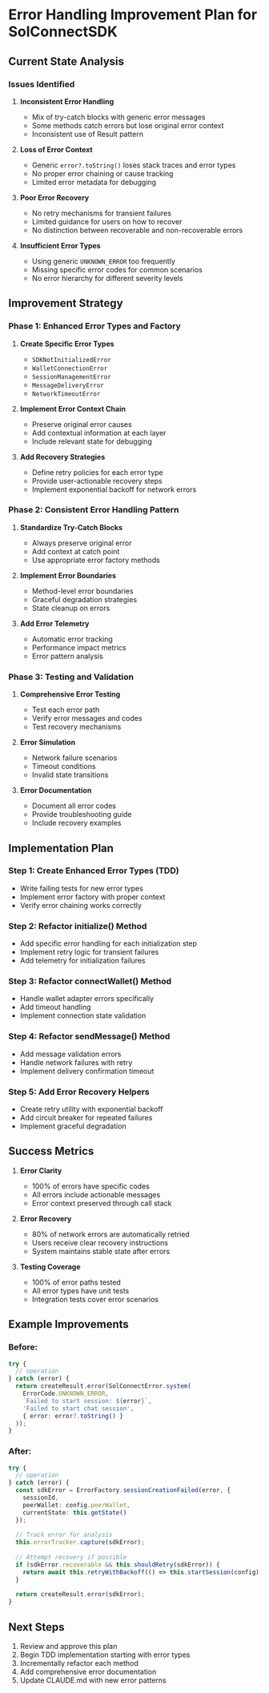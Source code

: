 # Error Handling Improvement Plan for SolConnectSDK

## Current State Analysis

### Issues Identified

1. **Inconsistent Error Handling**
   - Mix of try-catch blocks with generic error messages
   - Some methods catch errors but lose original error context
   - Inconsistent use of Result<T> pattern

2. **Loss of Error Context**
   - Generic `error?.toString()` loses stack traces and error types
   - No proper error chaining or cause tracking
   - Limited error metadata for debugging

3. **Poor Error Recovery**
   - No retry mechanisms for transient failures
   - Limited guidance for users on how to recover
   - No distinction between recoverable and non-recoverable errors

4. **Insufficient Error Types**
   - Using generic `UNKNOWN_ERROR` too frequently
   - Missing specific error codes for common scenarios
   - No error hierarchy for different severity levels

## Improvement Strategy

### Phase 1: Enhanced Error Types and Factory

1. **Create Specific Error Types**
   - `SDKNotInitializedError`
   - `WalletConnectionError`
   - `SessionManagementError`
   - `MessageDeliveryError`
   - `NetworkTimeoutError`

2. **Implement Error Context Chain**
   - Preserve original error causes
   - Add contextual information at each layer
   - Include relevant state for debugging

3. **Add Recovery Strategies**
   - Define retry policies for each error type
   - Provide user-actionable recovery steps
   - Implement exponential backoff for network errors

### Phase 2: Consistent Error Handling Pattern

1. **Standardize Try-Catch Blocks**
   - Always preserve original error
   - Add context at catch point
   - Use appropriate error factory methods

2. **Implement Error Boundaries**
   - Method-level error boundaries
   - Graceful degradation strategies
   - State cleanup on errors

3. **Add Error Telemetry**
   - Automatic error tracking
   - Performance impact metrics
   - Error pattern analysis

### Phase 3: Testing and Validation

1. **Comprehensive Error Testing**
   - Test each error path
   - Verify error messages and codes
   - Test recovery mechanisms

2. **Error Simulation**
   - Network failure scenarios
   - Timeout conditions
   - Invalid state transitions

3. **Error Documentation**
   - Document all error codes
   - Provide troubleshooting guide
   - Include recovery examples

## Implementation Plan

### Step 1: Create Enhanced Error Types (TDD)
- Write failing tests for new error types
- Implement error factory with proper context
- Verify error chaining works correctly

### Step 2: Refactor initialize() Method
- Add specific error handling for each initialization step
- Implement retry logic for transient failures
- Add telemetry for initialization failures

### Step 3: Refactor connectWallet() Method
- Handle wallet adapter errors specifically
- Add timeout handling
- Implement connection state validation

### Step 4: Refactor sendMessage() Method
- Add message validation errors
- Handle network failures with retry
- Implement delivery confirmation timeout

### Step 5: Add Error Recovery Helpers
- Create retry utility with exponential backoff
- Add circuit breaker for repeated failures
- Implement graceful degradation

## Success Metrics

1. **Error Clarity**
   - 100% of errors have specific codes
   - All errors include actionable messages
   - Error context preserved through call stack

2. **Error Recovery**
   - 80% of network errors are automatically retried
   - Users receive clear recovery instructions
   - System maintains stable state after errors

3. **Testing Coverage**
   - 100% of error paths tested
   - All error types have unit tests
   - Integration tests cover error scenarios

## Example Improvements

### Before:
```typescript
try {
  // operation
} catch (error) {
  return createResult.error(SolConnectError.system(
    ErrorCode.UNKNOWN_ERROR,
    `Failed to start session: ${error}`,
    'Failed to start chat session',
    { error: error?.toString() }
  ));
}
```

### After:
```typescript
try {
  // operation
} catch (error) {
  const sdkError = ErrorFactory.sessionCreationFailed(error, {
    sessionId,
    peerWallet: config.peerWallet,
    currentState: this.getState()
  });
  
  // Track error for analysis
  this.errorTracker.capture(sdkError);
  
  // Attempt recovery if possible
  if (sdkError.recoverable && this.shouldRetry(sdkError)) {
    return await this.retryWithBackoff(() => this.startSession(config));
  }
  
  return createResult.error(sdkError);
}
```

## Next Steps

1. Review and approve this plan
2. Begin TDD implementation starting with error types
3. Incrementally refactor each method
4. Add comprehensive error documentation
5. Update CLAUDE.md with new error patterns 